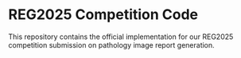 # REG2025 Competition Code

This repository contains the official implementation for our REG2025 competition submission on pathology image report generation.
